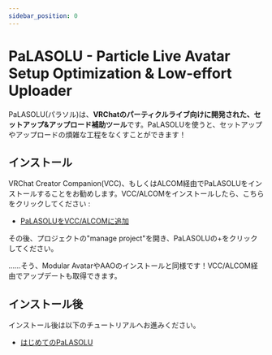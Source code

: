 ```yaml
---
sidebar_position: 0
---
```


# PaLASOLU - Particle Live Avatar Setup Optimization & Low-effort Uploader

PaLASOLU(パラソル)は、**VRChatのパーティクルライブ向けに開発された、セットアップ&アップロード補助ツール**です。PaLASOLUを使うと、セットアップやアップロードの煩雑な工程をなくすことができます！

## インストール
VRChat Creator Companion(VCC)、もしくはALCOM経由でPaLASOLUをインストールすることをお勧めします。VCC/ALCOMをインストールしたら、こちらをクリックしてください : 

- [PaLASOLUをVCC/ALCOMに追加](vcc://vpm/addRepo?url=https://GlinTFraulein.github.io/vpm/index.json)

その後、プロジェクトの"manage project"を開き、PaLASOLUの+をクリックしてください。

……そう、Modular AvatarやAAOのインストールと同様です！VCC/ALCOM経由でアップデートも取得できます。

## インストール後
インストール後は以下のチュートリアルへお進みください。

- [はじめてのPaLASOLU](/docs/PaLASOLU/First_PaLASOLU)